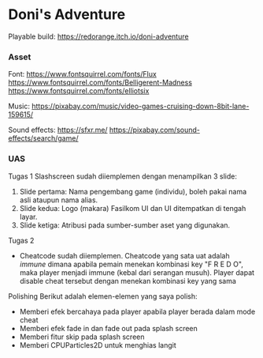# Doni's Adventure

Playable build: https://redorange.itch.io/doni-adventure

### Asset
Font:
https://www.fontsquirrel.com/fonts/Flux
https://www.fontsquirrel.com/fonts/Belligerent-Madness
https://www.fontsquirrel.com/fonts/elliotsix

Music:
https://pixabay.com/music/video-games-cruising-down-8bit-lane-159615/

Sound effects:
https://sfxr.me/
https://pixabay.com/sound-effects/search/game/

### UAS
Tugas 1
Slashscreen sudah diiemplemen dengan menampilkan 3 slide:
1. Slide pertama: Nama pengembang game (individu), boleh pakai nama asli ataupun nama alias.
2. Slide kedua: Logo (makara) Fasilkom UI dan UI ditempatkan di tengah layar.
3. Slide ketiga: Atribusi pada sumber-sumber aset yang digunakan.

Tugas 2
- Cheatcode sudah diiemplemen. Cheatcode yang sata uat adalah *immune* dimana apabila pemain menekan kombinasi key "F R E D O", maka player menjadi immune (kebal dari serangan musuh). Player dapat disable cheat tersebut dengan menekan kombinasi key yang sama

Polishing
Berikut adalah elemen-elemen yang saya polish:
- Memberi efek bercahaya pada player apabila player berada dalam mode cheat
- Memberi efek fade in dan fade out pada splash screen
- Memberi fitur skip pada splash screen
- Memberi CPUParticles2D untuk menghias langit
